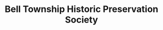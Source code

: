 ---
layout: repo
title: "Bell Township Historic Preservation Society"
id: 14782
permalink: repos/14782/
---
